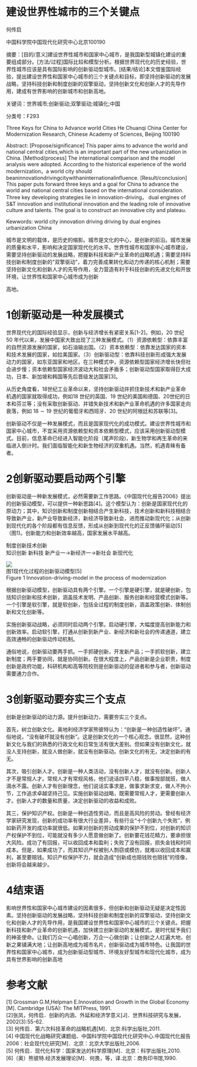 # 建设世界性城市的三个关键点

何传启

中国科学院中国现代化研究中心北京100190

摘要：[目的/意义]建设世界性城市和国家中心城市，是我国新型城镇化建设的重要组成部分。[方法/过程]国际比较和模型分析。根据世界现代化的历史经验，世界性城市应该是具有国际影响的创新驱动型城市。[结果/结论]本文借鉴国际经验，提出建设世界性和国家中心城市的三个关键点和目标，即坚持创新驱动的发展战略，坚持科技创新和制度创新的双擎驱动，坚持创新文化和创新人才的先导作用，建成有世界影响的创新城市和创新高地。

关键词：世界城市;创新驱动;双擎驱动;城镇化;中国

分类号：F293

Three Keys for China to Advance world Cities He Chuanqi China Center for Modernization Research, Chinese Academy of Sciences, Beijing 100190

Abstract: [Propose/significance] This paper aims to advance the world and national central cities,which is an important part of the new urbanization in China. [Method/process] The international comparison and the model analysis were adopted. According to the historical experience of the world modernization，a world city should beaninnovationdrivingcitywithaninternationalinfluence. [Result/conclusion] This paper puts forward three keys and a goal for China to advance the world and national central cities based on the international consideration. Three key developing strategies lie in innovation-driving， dual engines of S&T innovation and institutional innovation and the leading role of innovative culture and talents. The goal is to construct an innovative city and plateau.

Kewwords: world city innovation driving driving by dual engines urbanization China

城市是文明的载体，是历史的缩影。城市是文化的中心，是创新的前沿。城市发展的质量和水平，影响和决定国家现代化的水平。世界性城市和国家中心城市建设，需要坚持创新驱动的发展战略，把握新科技和新产业革命的战略机遇；需要坚持科技创新和制度创新的"双擎驱动”，着力完善成果转化和动力传递的核心机制；需要坚持创新文化和创新人才的先导作用，全力营造有利于科技创新的先进文化和开放环境，让世界性和国家中心城市成为创新

高地。

# 1创新驱动是一种发展模式

世界现代化的国际经验显示，创新与经济增长有紧密关系[1-2]。例如，20 世纪 50 年代以来，发展中国家大致出现了三种发展模式。（1）资源依赖型：依靠丰富的自然资源发展的国家，如石油输出国。（2）资本依赖型：依靠发达国家的资本和技术发展的国家，如拉美国家。（3）创新驱动型：依靠科技创新形成强大发展动力的国家，如东亚国家和地区。在三种模式中，资源依赖型国家经济增长快但社会进步慢；资本依赖型国家经济波动大和社会矛盾多；创新驱动型国家取得巨大成功，日本、新加坡和韩国等先后晋级发达国家[3]。

从历史角度看，18世纪工业革命以来，坚持创新驱动并抓住新技术和新产业革命机遇的国家就取得成功，例如18 世纪的英国、19 世纪的美国和德国、20世纪的日本和芬兰等；没有采取创新驱动、并错失新技术和新产业革命机遇的许多国家走向衰落，例如 $1 8 \sim 1 9$ 世纪的葡萄牙和西班牙、20 世纪的阿根廷和苏联等[3]。

创新驱动不仅是一种发展模式，而且是国家现代化的成功模式。建设世界性城市和国家中心城市，不宜采用资源依赖型和资本依赖型模式，应该采用创新驱动型模式。目前，信息革命已经进入智能化阶段（尾声阶段)，新生物学和再生革命的来临进入倒计时。我们面临智能化和新生物经济的双重机遇。当然，机遇青睐有备者。

# 2创新驱动要启动两个引擎

创新驱动是一种新发展模式，必然需要新工作思路。《中国现代化报告2006》提出的创新驱动模型，可以提供一种新思路[4]。这个模型认为：创新是国家现代化的原动力；其中，知识创新和制度创新相结合产生新科技，技术创新和新科技相结合导致新产业，新产业导致新经济，新经济导致新社会，进而推动新现代化；从创新到现代化的各个阶段都有信息反馈，形成从创新到现代化的正反馈循环驱动[5]（图1)。创新能力和创新效率越高，国家发展水平越高。

制度创新技术创新  
知识创新 新科技 新产业一→新经济一→新社会 新现代化

![](images/e008dfc9cffcc13791352ff63efd2b9aa4223ab1375318fd9db771a45eb9eb52.jpg)  
图1现代化过程的创新驱动模型[5]  
Figure 1 Innovation-driving-model in the process of modernization

根据创新驱动模型，创新驱动具有两个引擎。一个引擎是硬引擎，就是硬创新，包括知识创新和技术创新，涵盖技术发明、产品创新、服务创新和经营模式创新等。一个引擎是软引擎，就是软创新，包括全过程的制度创新，涵盖政策创新、体制创新和文化创新等。

实施创新驱动战略，必须同时启动两个引擎。启动硬引擎，大幅度提高创新能力和创新效率。启动软引擎，打通从创新到新产业、新经济和新社会的传递通道，建立高效通畅的创新驱动传动机制。

通俗地说，创新驱动要两手抓。一手抓硬创新，开发新产品；一手抓软创新，建立新制度；两手要协同，就是协同创新。在很大程度上，产品创新是企业职责，制度创新是政府功能，科研机构和高等院校则是创新驱动的促进者和参与者，创新驱动需要通力合作。

# 3创新驱动要夯实三个支点

创新是创新驱动的动力源。提升创新动力，需要夯实三个支点。

首先，树立创新文化。奥地利经济学家熊彼特认为：“创新是一种创造性破坏”。通俗地说，“没有破坏就没有创新”。这是创新文化的一个核心观念。很显然，这种创新文化与我们的熟悉的行政文化和日常生活有很大差别。但如果没有创新文化，就没人支持创新，就没人做创新，就没有创新驱动。创新文化的有无，决定创新的有无。

其次，吸引创新人才。创新是一种人类活动，没有创新人才，就没有创新。创新人才不是常规人才。常规人才有常规风格，他们说话四平八稳，做事按部就班，做人滴水不露。创新人才有创新理念，他们说话实事求是，做事求新求变，做人不拘小节，工作追求卓越坚持己见。实施创新驱动战略，既需要常规人才，更需要创新人才。创新人才的数量和质量，决定创新驱动的收益和成败。

其三，保护知识产权。创新是一种创造性劳动，而且是高风险的劳动。曾经有经济学家研究发现，创新的成功率有很大行业差异，有些行业“十个创新九个失败”，例如新药开发的成功率就很低。如果对创新的劳动成果的保护不到位，对创新的知识产权保护不到位，可能就没有多少人愿意做创新了。创新要花钱花精力，要承担很大风险。成功了有回报，可以收回成本和盈利；失败了没有回报，损失金钱和时间成本。但是，如果成功了，而其知识产权被别人剽窃或模仿，就难以收回成本和赢利，甚至要赔钱。知识产权保护不力，就会造成“创新成也赔钱败也赔钱”的怪像，创新将会越来越少。

# 4结束语

影响世界性和国家中心城市建设的因素很多，但创新和创新驱动无疑是决定性因素。坚持创新驱动的发展战略，坚持科技创新和制度创新的双擎驱动，坚持创新文化和创新人才的先导作用，是我国建设世界性和国家中心城市的三个关键点。把握新科技和新产业革命的创新机遇，加快建立创新驱动的发展模式，是时代赋予我们的神圣使命。让我们万众一心唱创新，万企一心做创新；让创新之人红遍大地，创新之果铺满大地；让创新高地成为城市名片，创新驱动成为城市特色。让我国的世界性和国家中心城市，成为创新驱动型城市、环境友好型城市和现代化城市，成为具有世界影响的创新高地

# 参考文献

[1] Grossman G.M,Helpman E.Innovation and Growth in the Global Economy [M]. Cambridge (USA): The MITPress, 1991.  
[2]张凤，何传启．创新的内涵、外延和经济学意义[J]．世界科技研究与发展，2002(3):55-62.  
[3] 何传启．第六次科技革命的战略机遇[M]．北京:科学出版社,2011.  
[4] 中国现代化战略研究课题组、中国科学院中国现代化研究中心.中国现代化报告 2006：社会现代化研究[M]．北京：北京大学出版社,2006.  
[5] 何传启．现代化科学：国家发达的科学原理[M]．北京：科学出版社,2010.  
[6]（奥）熊彼特.经济发展理论[M]．何畏，等，译.北京：商务印书馆,1990.